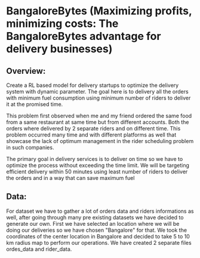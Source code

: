 # BangaloreBytes (Maximizing profits, minimizing costs: The BangaloreBytes advantage for delivery businesses)

## Overview:
Create a RL based model for delivery startups to optimize the delivery system with dynamic parameter. The goal here is to delivery all the orders with minimum fuel consumption using minimum number of riders to deliver it at the promised time.

This problem first observed when me and my friend ordered the same food from a same restaurant at same time but from different accounts. Both the orders where delivered by 2 separate riders and on different time. This problem occurred many time and with different platforms as well that showcase the lack of optimum management in the rider scheduling problem in such companies.

The primary goal in delivery services is to deliver on time so we have to optimize the process without exceeding the time limit. We will be targeting efficient delivery within 50 minutes using least number of riders to deliver the orders and in a way that can save maximum fuel

## Data:
For dataset we have to gather a lot of orders data and riders informations as well, after going through many pre existing datasets we have decided to generate our own. First we have selected an location where we will be doing our deliveries so we have chosen "Bangalore" for that. We took the coordinates of the center location in Bangalore and decided to take 5 to 10 km radius map to perform our operations. We have created 2 separate files ordes_data and rider_data.
